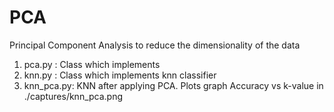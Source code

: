 # PCA
Principal Component Analysis to reduce the dimensionality of the data 

1. pca.py : Class which implements 
2. knn.py : Class which implements knn classifier
3. knn_pca.py: KNN after applying PCA. Plots graph Accuracy vs k-value in ./captures/knn_pca.png 
